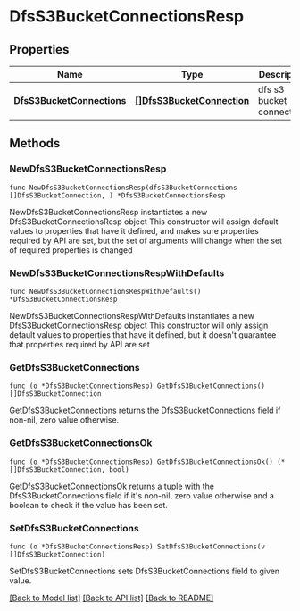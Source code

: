 # DfsS3BucketConnectionsResp

## Properties

Name | Type | Description | Notes
------------ | ------------- | ------------- | -------------
**DfsS3BucketConnections** | [**[]DfsS3BucketConnection**](DfsS3BucketConnection.md) | dfs s3 bucket connections | 

## Methods

### NewDfsS3BucketConnectionsResp

`func NewDfsS3BucketConnectionsResp(dfsS3BucketConnections []DfsS3BucketConnection, ) *DfsS3BucketConnectionsResp`

NewDfsS3BucketConnectionsResp instantiates a new DfsS3BucketConnectionsResp object
This constructor will assign default values to properties that have it defined,
and makes sure properties required by API are set, but the set of arguments
will change when the set of required properties is changed

### NewDfsS3BucketConnectionsRespWithDefaults

`func NewDfsS3BucketConnectionsRespWithDefaults() *DfsS3BucketConnectionsResp`

NewDfsS3BucketConnectionsRespWithDefaults instantiates a new DfsS3BucketConnectionsResp object
This constructor will only assign default values to properties that have it defined,
but it doesn't guarantee that properties required by API are set

### GetDfsS3BucketConnections

`func (o *DfsS3BucketConnectionsResp) GetDfsS3BucketConnections() []DfsS3BucketConnection`

GetDfsS3BucketConnections returns the DfsS3BucketConnections field if non-nil, zero value otherwise.

### GetDfsS3BucketConnectionsOk

`func (o *DfsS3BucketConnectionsResp) GetDfsS3BucketConnectionsOk() (*[]DfsS3BucketConnection, bool)`

GetDfsS3BucketConnectionsOk returns a tuple with the DfsS3BucketConnections field if it's non-nil, zero value otherwise
and a boolean to check if the value has been set.

### SetDfsS3BucketConnections

`func (o *DfsS3BucketConnectionsResp) SetDfsS3BucketConnections(v []DfsS3BucketConnection)`

SetDfsS3BucketConnections sets DfsS3BucketConnections field to given value.



[[Back to Model list]](../README.md#documentation-for-models) [[Back to API list]](../README.md#documentation-for-api-endpoints) [[Back to README]](../README.md)


